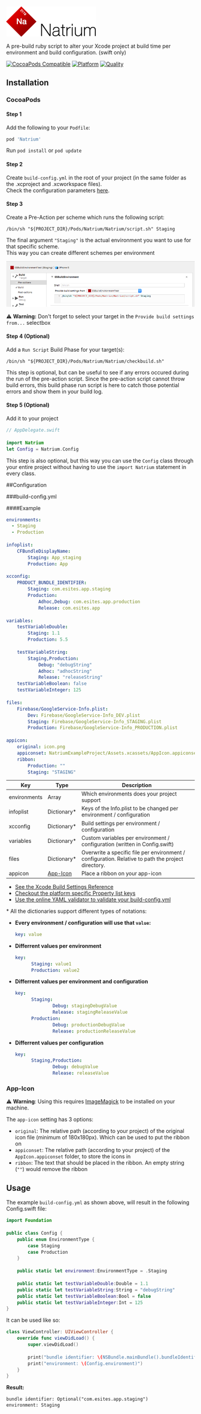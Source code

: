 ![Natrium](Assets/logo.png)

A pre-build ruby script to alter your Xcode project at build time per environment and build configuration.
(swift only)

[![CocoaPods Compatible](https://img.shields.io/cocoapods/v/Natrium.svg)](http://cocoadocs.org/docsets/Natrium)
[![Platform](https://img.shields.io/cocoapods/p/Natrium.svg?style=flat)](http://cocoadocs.org/docsets/Natrium)
[![Quality](https://apps.e-sites.nl/cocoapodsquality/Natrium/badge.svg?003)](https://cocoapods.org/pods/Natrium/quality)

## Installation

### CocoaPods

#### Step 1
Add the following to your `Podfile`:

```ruby
pod 'Natrium'
```
Run `pod install` or `pod update`

#### Step 2
Create `build-config.yml` in the root of your project (in the same folder as the .xcproject and .xcworkspace files).<br>
Check the configuration parameters [here](#configuration).

#### Step 3
Create a Pre-Action per scheme which runs the following script:

```shell
/bin/sh "${PROJECT_DIR}/Pods/Natrium/Natrium/script.sh" Staging
```
The final argument `"Staging"` is the actual environment you want to use for that specific scheme.<br>
This way you can create different schemes per environment

![Schemes](Assets/scheme.png)

⚠️ **Warning:** Don't forget to select your target in the `Provide build settings from...` selectbox

#### Step 4 (Optional)

Add a `Run Script` Build Phase for your target(s):

```shell
/bin/sh "${PROJECT_DIR}/Pods/Natrium/Natrium/checkbuild.sh"
```

This step is optional, but can be useful to see if any errors occured during the run of the pre-action script. 
Since the pre-action script cannot throw build errors, this build phase run script is here to catch those potential errors and show them in your build log.

#### Step 5 (Optional)

Add it to your project

```swift
// AppDelegate.swift

import Natrium
let Config = Natrium.Config
```

This step is also optional, but this way you can use the `Config` class through your entire project without having to use the `import Natrium` statement in every class.

##Configuration

###build-config.yml

####Example

```yaml
environments:
  - Staging
  - Production

infoplist:
    CFBundleDisplayName:
        Staging: App_staging
        Production: App

xcconfig:
    PRODUCT_BUNDLE_IDENTIFIER:
        Staging: com.esites.app.staging
        Production:
            Adhoc,Debug: com.esites.app.production
            Release: com.esites.app

variables:
    testVariableDouble:
        Staging: 1.1
        Production: 5.5

    testVariableString:
        Staging,Production:
            Debug: "debugString"
            Adhoc: "adhocString"
            Release: "releaseString"
    testVariableBoolean: false
    testVariableInteger: 125
    
files:
    Firebase/GoogleService-Info.plist:
        Dev: Firebase/GoogleService-Info_DEV.plist
        Staging: Firebase/GoogleService-Info_STAGING.plist
        Production: Firebase/GoogleService-Info_PRODUCTION.plist
        
appicon:
    original: icon.png
    appiconset: NatriumExampleProject/Assets.xcassets/AppIcon.appiconset/
    ribbon:
        Production: ""
        Staging: "STAGING"
```

Key          | Type        | Description
------------ | ----------- | --------
environments | Array       | Which environments does your project support
infoplist    | Dictionary* | Keys of the Info.plist to be changed per environment / configuration
xcconfig     | Dictionary* | Build settings per environment / configuration
variables    | Dictionary* | Custom variables per environment / configuration (written in Config.swift) 
files		   | Dictionary* | Overwrite a specific file per environment / configuration. Relative to path the project directory.
appicon		| [App-Icon](#app-icon)  | Place a ribbon on your app-icon

* [See the Xcode Build Settings Reference](https://pewpewthespells.com/blog/buildsettings.html)
* [Checkout the platform specific Property list keys](https://developer.apple.com/library/mac/documentation/General/Reference/InfoPlistKeyReference/Articles/AboutInformationPropertyListFiles.html#//apple_ref/doc/uid/TP40009254-SW1)
* [Use the online YAML validator to validate your build-config.yml](http://www.yamllint.com/)

\* All the dictionaries support different types of notations:

- **Every environment / configuration will use that `value`:**

  ```yaml
  key: value
  ```  
  
- **Differrent values per environment**

  ```yaml
  key: 
	    Staging: value1
	    Production: value2
  ```
  
- **Differrent values per environment and configuration**

  ```yaml
  key: 
	    Staging: 
	    	    Debug: stagingDebugValue
	    	    Release: stagingReleaseValue    
	    Production:
	    	    Debug: productionDebugValue
	    	    Release: productionReleaseValue
  ```
  
- **Differrent values per configuration**

  ```yaml
  key: 
	    Staging,Production: 
	    	    Debug: debugValue
	    	    Release: releaseValue    
  ```
  
### App-Icon

⚠️ **Warning**:
Using this requires [ImageMagick](http://cactuslab.com/imagemagick/) to be installed on your machine.
  
The `app-icon` setting has 3 options:
  
- `original`: The relative path (according to your project) of the original icon file (minimum of 180x180px). Which can be used to put the ribbon on  
- `appiconset`: The relative path (according to your project) of the `AppIcon.appiconset` folder, to store the icons in
- `ribbon`: The text that should be placed in the ribbon. An empty string (`""`) would remove the ribbon

  
## Usage
  
The example `build-config.yml` as shown above, will result in the following Config.swift file:
  
```swift
import Foundation

public class Config {
	public enum EnvironmentType {
	    case Staging
	    case Production
	}
	
	public static let environment:EnvironmentType = .Staging
	
	public static let testVariableDouble:Double = 1.1
	public static let testVariableString:String = "debugString"
	public static let testVariableBoolean:Bool = false
	public static let testVariableInteger:Int = 125
}
```

It can be used like so:

```swift
class ViewController: UIViewController {
	override func viewDidLoad() {
		super.viewDidLoad()
		
		print("bundle identifier: \(NSBundle.mainBundle().bundleIdentifier)")
		print("environment: \(Config.environment)")
	}
}
```

**Result:**

```
bundle identifier: Optional("com.esites.app.staging")
environment: Staging
```
